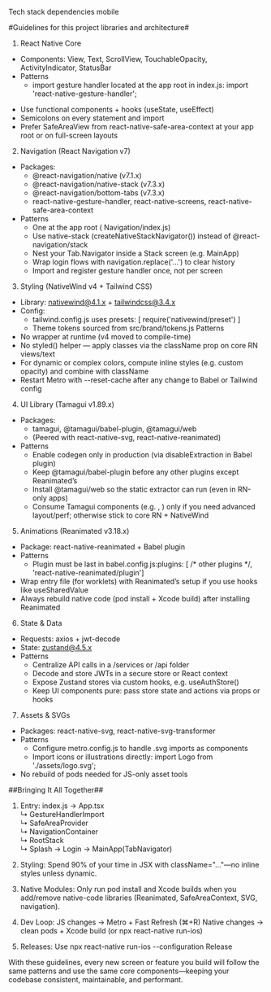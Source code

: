 Tech stack dependencies mobile


#Guidelines for this project libraries and architecture#

1. React Native Core
* Components: View, Text, ScrollView, TouchableOpacity, ActivityIndicator, StatusBar
* Patterns
    * import gesture handler located at the app root in index.js:
		import 'react-native-gesture-handler';
- Use functional components + hooks (useState, useEffect)
- Semicolons on every statement and import
- Prefer SafeAreaView from react-native-safe-area-context at your app root or on full-screen layouts

2. Navigation (React Navigation v7)
* Packages:
    * @react-navigation/native (v7.1.x)
    * @react-navigation/native-stack (v7.3.x)
    * @react-navigation/bottom-tabs (v7.3.x)
    * react-native-gesture-handler, react-native-screens, react-native-safe-area-context
* Patterns
    * One <NavigationContainer> at the app root ( Navigation/index.js)
    * Use native-stack (createNativeStackNavigator()) instead of @react-navigation/stack
    * Nest your Tab.Navigator inside a Stack screen (e.g. MainApp)
    * Wrap login flows with navigation.replace('…') to clear history
    * Import and register gesture handler once, not per screen

3. Styling (NativeWind v4 + Tailwind CSS)
* Library: nativewind@4.1.x + tailwindcss@3.4.x
* Config:
    * tailwind.config.js uses
		presets: [ require('nativewind/preset') ]
    - Theme tokens sourced from src/brand/tokens.js
Patterns
* No <TailwindProvider> wrapper at runtime (v4 moved to compile-time)
* No styled() helper — apply classes via the className prop on core RN views/text
* For dynamic or complex colors, compute inline styles (e.g. custom opacity) and combine with className
* Restart Metro with --reset-cache after any change to Babel or Tailwind config

4. UI Library (Tamagui v1.89.x)
* Packages:
    * tamagui, @tamagui/babel-plugin, @tamagui/web
    * (Peered with react-native-svg, react-native-reanimated)
* Patterns
    * Enable codegen only in production (via disableExtraction in Babel plugin)
    * Keep @tamagui/babel-plugin before any other plugins except Reanimated’s
    * Install @tamagui/web so the static extractor can run (even in RN-only apps)
    * Consume Tamagui components (e.g. <YStack>, <Text>) only if you need advanced layout/perf; otherwise stick to core RN + NativeWind

5. Animations (Reanimated v3.18.x)
* Package: react-native-reanimated + Babel plugin
* Patterns
    * Plugin must be last in babel.config.js:plugins: [  /* other plugins */,  'react-native-reanimated/plugin']
* Wrap entry file (for worklets) with Reanimated’s setup if you use hooks like useSharedValue
* Always rebuild native code (pod install + Xcode build) after installing Reanimated

6. State & Data
* Requests: axios + jwt-decode
* State: zustand@4.5.x
* Patterns
    * Centralize API calls in a /services or /api folder
    * Decode and store JWTs in a secure store or React context
    * Expose Zustand stores via custom hooks, e.g. useAuthStore()
    * Keep UI components pure: pass store state and actions via props or hooks
7. Assets & SVGs
* Packages: react-native-svg, react-native-svg-transformer
* Patterns
    * Configure metro.config.js to handle .svg imports as components
    * Import icons or illustrations directly: import Logo from './assets/logo.svg';
* No rebuild of pods needed for JS-only asset tools

##Bringing It All Together##
1. Entry:
index.js → App.tsx  
  ↳ GestureHandlerImport  
  ↳ SafeAreaProvider  
  ↳ NavigationContainer  
    ↳ RootStack  
      ↳ Splash → Login → MainApp(TabNavigator)
2. Styling: Spend 90% of your time in JSX with className="…"—no inline styles unless dynamic.

3. Native Modules: Only run pod install and Xcode builds when you add/remove native-code libraries (Reanimated, SafeAreaContext, SVG, navigation).

4. Dev Loop:
    JS changes → Metro + Fast Refresh (⌘+R)
    Native changes → clean pods + Xcode build (or npx react-native run-ios)

5. Releases:
    Use npx react-native run-ios --configuration Release 

With these guidelines, every new screen or feature you build will follow the same patterns and use the same core components—keeping your codebase consistent, maintainable, and performant.




